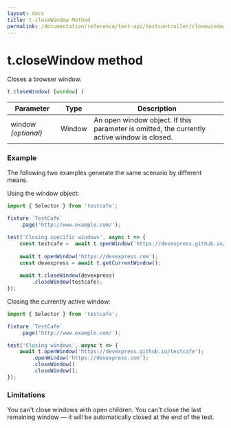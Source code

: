 ```yaml
---
layout: docs
title: t.closeWindow Method
permalink: /documentation/reference/test-api/testcontroller/closewindow.html
---
```


# t.closeWindow method

Closes a browser window. 

```JavaScript
t.closeWindow( [window] )
```

Parameter | Type | Description
--------- | ---- | ------------
window *(optional)* | Window | An open window object. If this parameter is omitted, the currently active window is closed.

### Example

The following two examples generate the same scenario by different means.

Using the window object:

```JavaScript
import { Selector } from 'testcafe';

fixture `TestCafe`
    .page('http://www.example.com/');

test('Closing specific windows', async t => {
    const testcafe =  await t.openWindow('https://devexpress.github.io/testcafe');
    
    await t.openWindow('https://devexpress.com');
    const devexpress = await t.getCurrentWindow();
    
    await t.closeWindow(devexpress)
        .closeWindow(testcafe);
});
```

Closing the currently active window:

```JavaScript
import { Selector } from 'testcafe';

fixture `TestCafe`
    .page('http://www.example.com/');

test('Closing windows', async t => {
    await t.openWindow('https://devexpress.github.io/testcafe');
        .openWindow('https://devexpress.com');
        .closeWindow()
        .closeWindow();
});
```


### Limitations

You can't close windows with open children.
You can't close the last remaining window — it will be automatically closed at the end of the test.
